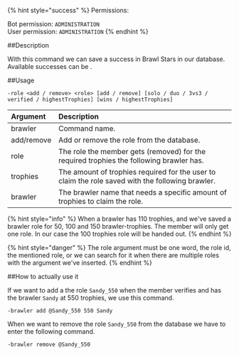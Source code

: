 {% hint style="success" %}
Permissions:

Bot permission: `ADMINISTRATION`<br>User permission: `ADMINISTRATION`
{% endhint %}

##Description

With this command we can save a success in Brawl Stars in our database. Available successes can be .

##Usage

`-role <add / remove> <role> [add / remove] [solo / duo / 3vs3 / verified / highestTrophies] [wins / highestTrophies]`

| Argument | Description |
| :--- | :--- | 
| brawler | Command name. |
| add/remove | Add or remove the role from the database. |
| role | The role the member gets (removed) for the required trophies the following brawler has. |
| trophies | The amount of trophies required for the user to claim the role saved with the following brawler. |
| brawler | The brawler name that needs a specific amount of trophies to claim the role. |

{% hint style="info" %}
When a brawler has 110 trophies, and we've saved a brawler role for 50, 100 and 150 brawler-trophies. The member will only get one role. In our case the 100 trophies role will be handed out.
{% endhint %}

{% hint style="danger" %}
The role argument must be one word, the role id, the mentioned role, or we can search for it when there are multiple roles with the argument we've inserted.
{% endhint %}

##How to actually use it


If we want to add a the role ``Sandy_550`` when the member verifies and has the brawler ``Sandy`` at 550 trophies, we use this command.

```
-brawler add @Sandy_550 550 Sandy
```


When we want to remove the role `Sandy_550` from the database we have to enter the following command.

```
-brawler remove @Sandy_550
```
